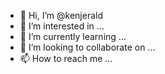 - 👋 Hi, I’m @kenjerald
- 👀 I’m interested in ...
- 🌱 I’m currently learning ...
- 💞️ I’m looking to collaborate on ...
- 📫 How to reach me ...

<!---
kenjerald/kenjerald is a ✨ special ✨ repository because its `README.md` (this file) appears on your GitHub profile.
You can click the Preview link to take a look at your changes.
--->
